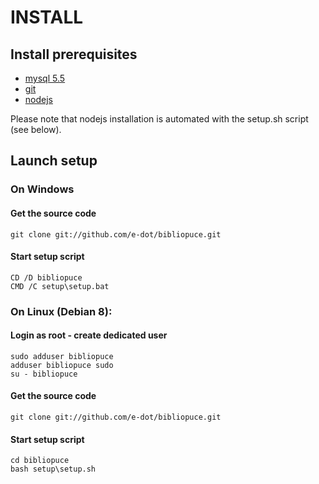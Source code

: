 
# INSTALL

## Install prerequisites

* [mysql 5.5](http://dev.mysql.com/downloads/mysql/)
* [git](https://git-scm.com/)
* [nodejs](https://nodejs.org)

Please note that nodejs installation is automated with the setup.sh script (see below).

## Launch setup

### On Windows

#### Get the source code

    git clone git://github.com/e-dot/bibliopuce.git

#### Start setup script

    CD /D bibliopuce
    CMD /C setup\setup.bat

### On Linux (Debian 8):

#### Login as root - create dedicated user

    sudo adduser bibliopuce
    adduser bibliopuce sudo
    su - bibliopuce

#### Get the source code

    git clone git://github.com/e-dot/bibliopuce.git

#### Start setup script

    cd bibliopuce
    bash setup\setup.sh
